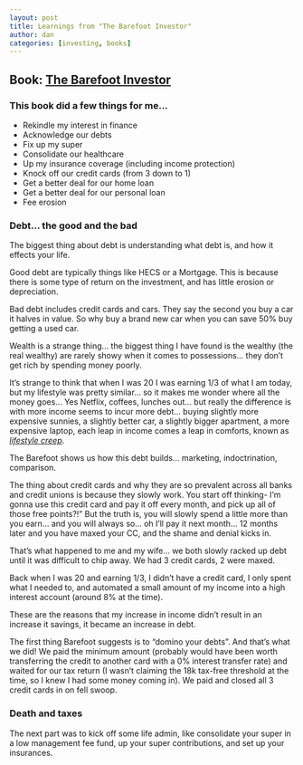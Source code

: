 ```yaml
---
layout: post
title: Learnings from "The Barefoot Investor"
author: dan
categories: [investing, books]
---
```


## Book: [The Barefoot Investor](https://barefootinvestor.com/)

### This book did a few things for me...

- Rekindle my interest in finance
- Acknowledge our debts
- Fix up my super
- Consolidate our healthcare
- Up my insurance coverage (including income protection)
- Knock off our credit cards (from 3 down to 1)
- Get a better deal for our home loan
- Get a better deal for our personal loan
- Fee erosion

### Debt... the good and the bad

The biggest thing about debt is understanding what debt is, and how it effects your life.

Good debt are typically things like HECS or a Mortgage. This is because there is some type of return on the investment, and has little erosion or depreciation.

Bad debt includes credit cards and cars. They say the second you buy a car it halves in value. So why buy a brand new car when you can save 50% buy getting a used car.

Wealth is a strange thing... the biggest thing I have found is the wealthy (the real wealthy) are rarely showy when it comes to possessions... they don’t get rich by spending money poorly.

It’s strange to think that when I was 20 I was earning 1/3 of what I am today, but my lifestyle was pretty similar... so it makes me wonder where all the money goes... Yes Netflix, coffees, lunches out... but really the difference is with more income seems to incur more debt... buying slightly more expensive sunnies, a slightly better car, a slightly bigger apartment, a more expensive laptop, each leap in income comes a leap in comforts, known as _[lifestyle creep](https://www.forbes.com/sites/camilomaldonado/2018/08/23/slippery-slope-lifestyle-creep/)_.

The Barefoot shows us how this debt builds... marketing, indoctrination, comparison.

The thing about credit cards and why they are so prevalent across all banks and credit unions is because they slowly work. You start off thinking- I’m gonna use this credit card and pay it off every month, and pick up all of those free points?!” But the truth is, you will slowly spend a little more than you earn... and you will always so... oh I’ll pay it next month... 12 months later and you have maxed your CC, and the shame and denial kicks in.

That’s what happened to me and my wife... we both slowly racked up debt until it was difficult to chip away. We had 3 credit cards, 2 were maxed.

Back when I was 20 and earning 1/3, I didn’t have a credit card, I only spent what I needed to, and automated a small amount of my income into a high interest account (around 8% at the time).

These are the reasons that my increase in income didn’t result in an increase it savings, it became an increase in debt.

The first thing Barefoot suggests is to “domino your debts”. And that’s what we did! We paid the minimum amount (probably would have been worth transferring the credit to another card with a 0% interest transfer rate) and waited for our tax return (I wasn’t claiming the 18k tax-free threshold at the time, so I knew I had some money coming in). We paid and closed all 3 credit cards in on fell swoop.

### Death and taxes

The next part was to kick off some life admin, like consolidate your super in a low management fee fund, up your super contributions, and set up your insurances.
